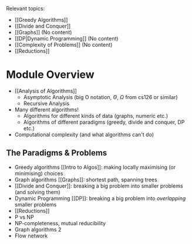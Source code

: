 Relevant topics:
- [[Greedy Algorithms]]
- [[Divide and Conquer]]
- [[Graphs]] (No content)
- [[DP|Dynamic Programming]] (No content)
- [[Complexity of Problems]] (No content)
- [[Reductions]]
# Module Overview

- [[Analysis of Algorithms]] 
	- Asymptotic Analysis (big O notation, $\Theta$, $\Omega$ from cs126 or similar)
	- Recursive Analysis
- Many different algorithms! 
	- Algorithms for different kinds of data (graphs, numeric etc.)
	- Algorithms of different paradigms (greedy, divide and conquer, DP etc.)
- Computational complexity (and what algorithms can't do)

## The Paradigms & Problems 

- Greedy algorithms [[Intro to Algos]]: making locally maximising (or minimising) choices 
- Graph algorithms [[Graphs]]: shortest path, spanning trees
- [[Divide and Conquer]]: breaking a big problem into smaller problems (and solving them)
- Dynamic Programming [[DP]]: breaking a big problem into *overlapping* smaller problems 
- [[Reductions]]
- P vs NP 
- NP-completeness, mutual reducibility 
- Graph algorithms 2
- Flow network